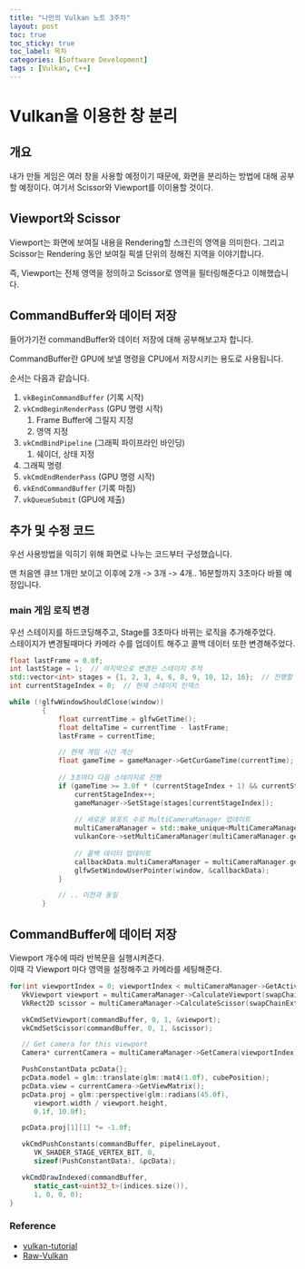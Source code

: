 ```yaml
---
title: "나만의 Vulkan 노트 3주차"
layout: post
toc: true
toc_sticky: true
toc_label: 목차
categories: [Software Development]
tags : [Vulkan, C++]
---
```



# Vulkan을 이용한 창 분리
## 개요
내가 만들 게임은 여러 창을 사용할 예정이기 때문에, 화면을 분리하는 방법에 대해 공부할 예정이다. 여기서 Scissor와 Viewport를 이이용할 것이다. 

## Viewport와 Scissor
Viewport는 화면에 보여질 내용을 Rendering할 스크린의 영역을 의미한다. 그리고 Scissor는 Rendering 동안 보여질 픽셀 단위의 정해진 지역을 이야기합니다.  

즉, Viewport는 전체 영역을 정의하고 Scissor로 영역을 필터링해준다고 이해했습니다.  

## CommandBuffer와 데이터 저장 
들어가기전 commandBuffer와 데이터 저장에 대해 공부해보고자 합니다.  

CommandBuffer란 GPU에 보낼 명령을 CPU에서 저장시키는 용도로 사용됩니다.  

순서는 다음과 같습니다.  
1. `vkBeginCommandBuffer` (기록 시작)
2. `vkCmdBeginRenderPass` (GPU 명령 시작)
   1. Frame Buffer에 그릴지 지정
   2. 영역 지정
3. `vkCmdBindPipeline` (그래픽 파이프라인 바인딩)
   1. 쉐이더, 상태 지정
4. 그래픽 명령
5. `vkCmdEndRenderPass` (GPU 명령 시작)
6. `vkEndCommandBuffer` (기록 마침)
7. `vkQueueSubmit` (GPU에 제출)



## 추가 및 수정 코드
우선 사용방법을 익히기 위해 화면로 나누는 코드부터 구성했습니다.  

맨 처음엔 큐브 1개만 보이고 이후에 2개 -> 3개 -> 4개.. 16분할까지 3초마다 바뀔 예정입니다.

### main 게임 로직 변경

우선 스테이지를 하드코딩해주고, Stage를 3초마다 바뀌는 로직을 추가해주었다.  
스테이지가 변경될때마다 카메라 수를 업데이트 해주고 콜백 데이터 또한 변경해주었다. 

```c++
float lastFrame = 0.0f;
int lastStage = 1;  // 마지막으로 변경된 스테이지 추적
std::vector<int> stages = {1, 2, 3, 4, 6, 8, 9, 10, 12, 16};  // 진행할 스테이지 순서
int currentStageIndex = 0;  // 현재 스테이지 인덱스

while (!glfwWindowShouldClose(window))
        {
            float currentTime = glfwGetTime();
            float deltaTime = currentTime - lastFrame;
            lastFrame = currentTime;

            // 현재 게임 시간 계산
            float gameTime = gameManager->GetCurGameTime(currentTime);
            
            // 3초마다 다음 스테이지로 진행
            if (gameTime >= 3.0f * (currentStageIndex + 1) && currentStageIndex < stages.size() - 1) {
                currentStageIndex++;
                gameManager->SetStage(stages[currentStageIndex]);
                
                // 새로운 뷰포트 수로 MultiCameraManager 업데이트
                multiCameraManager = std::make_unique<MultiCameraManager>(gameManager->GetCurrentViewportCount());
                vulkanCore->setMultiCameraManager(multiCameraManager.get());
                
                // 콜백 데이터 업데이트
                callbackData.multiCameraManager = multiCameraManager.get();
                glfwSetWindowUserPointer(window, &callbackData);
            }

            // .. 이전과 동일
        }
```

## CommandBuffer에 데이터 저장
Viewport 개수에 따라 반복문을 실행시켜준다.  
이때 각 Viewport 마다 영역을 설정해주고 카메라를 세팅해준다.  

```c++
for(int viewportIndex = 0; viewportIndex < multiCameraManager->GetActiveViewportCount(); viewportIndex++) {
   VkViewport viewport = multiCameraManager->CalculateViewport(swapChainExtent, viewportIndex);
   VkRect2D scissor = multiCameraManager->CalculateScissor(swapChainExtent, viewportIndex);

   vkCmdSetViewport(commandBuffer, 0, 1, &viewport);
   vkCmdSetScissor(commandBuffer, 0, 1, &scissor);

   // Get camera for this viewport
   Camera* currentCamera = multiCameraManager->GetCamera(viewportIndex);

   PushConstantData pcData{};
   pcData.model = glm::translate(glm::mat4(1.0f), cubePosition);
   pcData.view = currentCamera->GetViewMatrix();
   pcData.proj = glm::perspective(glm::radians(45.0f),
      viewport.width / viewport.height,
      0.1f, 10.0f);

   pcData.proj[1][1] *= -1.0f;

   vkCmdPushConstants(commandBuffer, pipelineLayout,
      VK_SHADER_STAGE_VERTEX_BIT, 0,
      sizeof(PushConstantData), &pcData);

   vkCmdDrawIndexed(commandBuffer,
      static_cast<uint32_t>(indices.size()),
      1, 0, 0, 0);
}

```




### Reference
- [vulkan-tutorial](https://vulkan-tutorial.com/)
- [Raw-Vulkan](https://alain.xyz/blog/raw-vulkan)

